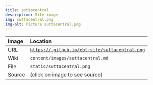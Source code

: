 ```yaml
---
title: suttacentral
description: Site image
img: suttacentral.png
img-alt: Picture suttacentral.png
---
```


  | Image | Location |
  | :----- | :----- |
  | URL | <code><a href="https://.github.io/ebt-site/suttacentral.png" target="_blank">https://.github.io/ebt-site/suttacentral.png</a></code> |
  | Wiki | <code>content/images/suttacentral.md</code> |
  | File | <code>static/suttacentral.png</code> |
  | Source | (click on image to see source) |

